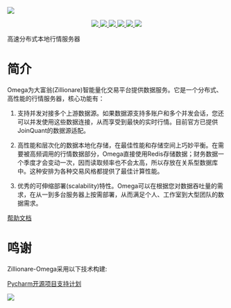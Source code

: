 
![](http://images.jieyu.ai/images/hot/zillionbanner.jpg)

<p align="center">
<a href="https://pypi.python.org/pypi/zillionare-omega">
    <img src="http://img.shields.io/pypi/v/zillionare-omega?color=brightgreen" >
</a>

<a href="https://travis-ci.com/zillionare/omega">
<img src="https://api.travis-ci.com/zillionare/omega.svg?branch=release">
</a>

<a href="https://omega.readthedocs.io/en/latest/?badge=latest">
<img src="https://readthedocs.org/projects/omega/badge/?version=latest">
</a>

<a href="https://pepy.tech/project/zillionare-omega">
<img src="https://pepy.tech/badge/zillionare-omega">
</a>

<a href="https://github.com/psf/black">
<img src="https://img.shields.io/badge/code%20style-black-000000.svg">
</a>

<a href="https://opensource.org/licenses/MIT">
<img src="https://img.shields.io/badge/License-MIT-yellow.svg">
</a>
</p>


高速分布式本地行情服务器


# 简介

Omega为大富翁(Zillionare)智能量化交易平台提供数据服务。它是一个分布式、高性能的行情服务器，核心功能有：

1. 支持并发对接多个上游数据源。如果数据源支持多账户和多个并发会话，您还可以并发使用这些数据连接，从而享受到最快的实时行情。目前官方已提供JoinQuant的数据源适配。

2. 高性能和层次化的数据本地化存储，在最佳性能和存储空间上巧妙平衡。在需要被高频调用的行情数据部分，Omega直接使用Redis存储数据；财务数据一个季度才会变动一次，因而读取频率也不会太高，所以存放在关系型数据库中。这种安排为各种交易风格都提供了最佳计算性能。

3. 优秀的可伸缩部署(scalability)特性。Omega可以在根据您对数据吞吐量的需求，在从一到多台服务器上按需部署，从而满足个人、工作室到大型团队的数据需求。


[帮助文档](https://zillionare-omega.readthedocs.io)

鸣谢
=========

Zillionare-Omega采用以下技术构建:

[Pycharm开源项目支持计划](https://www.jetbrains.com/?from=zillionare-omega)

![](_static/jetbrains-variant-3.svg)
